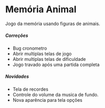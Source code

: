 # Memória Animal

Jogo da memória usando figuras de animais.

##### Correções

* Bug cronometro
* Abrir multiplas telas de jogo
* Abrir multiplas telas de dificuldade
* Jogo travado após uma partida completa

##### Novidades

* Tela de recordes
* Controle do volume da musica de fundo.
* Nova aparência para tela opções
